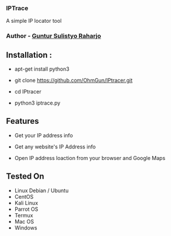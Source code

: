 ### IPTrace

A simple IP locator tool


### Author - [Guntur Sulistyo Raharjo](https://github.com/ohmgun/)


## Installation :

* apt-get install python3

* git clone https://github.com/OhmGun/IPtracer.git

* cd IPtracer

* python3 iptrace.py



## Features

* Get your IP address info

* Get any website's IP Address info

* Open IP address loaction from your browser and Google Maps




## Tested On

* Linux Debian / Ubuntu
* CentOS
* Kali Linux
* Parrot OS
* Termux
* Mac OS
* Windows

